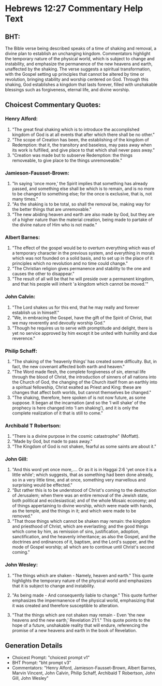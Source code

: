 # Hebrews 12:27 Commentary Help Text

## BHT:
The Bible verse being described speaks of a time of shaking and removal, a divine plan to establish an unchanging kingdom. Commentators highlight the temporary nature of the physical world, which is subject to change and instability, and emphasize the permanence of the new heavens and earth, unaffected by the shaking. The verse suggests a spiritual transformation, with the Gospel setting up principles that cannot be altered by time or revolution, bringing stability and worship centered on God. Through this shaking, God establishes a kingdom that lasts forever, filled with unshakable blessings such as forgiveness, eternal life, and divine worship.

## Choicest Commentary Quotes:
### Henry Alford:
1. "The great final shaking which is to introduce the accomplished kingdom of God is at all events that after which there shall be no other." 
2. "The scope of Creation has been, the establishing of the kingdom of Redemption: that it, the transitory and baseless, may pass away when its work is fulfilled, and give place to that which shall never pass away."
3. "Creation was made but to subserve Redemption: the things removeable, to give place to the things unremoveable."

### Jamieson-Fausset-Brown:
1. "In saying 'once more,' the Spirit implies that something has already passed, and something else shall be which is to remain, and is no more to be changed to something else; for the once is exclusive, that is, not many times."
2. "As the shaking is to be total, so shall the removal be, making way for the better things that are unremovable."
3. "The new abiding heaven and earth are also made by God, but they are of a higher nature than the material creation, being made to partake of the divine nature of Him who is not made."

### Albert Barnes:
1. "The effect of the gospel would be to overturn everything which was of a temporary character in the previous system, and everything in morals which was not founded on a solid basis, and to set up in the place of it principles which no revolution and no time could change."
2. "The Christian religion gives permanence and stability to the one and causes the other to disappear."
3. "The result of all will be that he will preside over a permanent kingdom, and that his people will inherit 'a kingdom which cannot be moved.'"

### John Calvin:
1. "The Lord shakes us for this end, that he may really and forever establish us in himself."
2. "We, in embracing the Gospel, have the gift of the Spirit of Christ, that we may reverently and devoutly worship God."
3. "Though he requires us to serve with promptitude and delight, there is yet no service approved by him except it be united with humility and due reverence."

### Philip Schaff:
1. "The shaking of the ‘heavenly things’ has created some difficulty. But, in fact, the new covenant affected both earth and heaven."
2. "The Word made flesh, the complete forgiveness of sin, eternal life through the blood of Christ, the introduction of sinners of all nations into the Church of God, the changing of the Church itself from an earthly into a spiritual fellowship, Christ exalted as Priest and King: these are changes that affect both worlds, but cannot themselves be changed."
3. "The shaking, therefore, here spoken of is not now future, as some suppose. It began at the incarnation (and so the ‘I will shake’ of the prophecy is here changed into ‘I am shaking’), and it is only the complete realization of it that is still to come."

### Archibald T Robertson:
1. "There is a divine purpose in the cosmic catastrophe" (Moffatt).
2. "Made by God, but made to pass away."
3. "The Kingdom of God is not shaken, fearful as some saints are about it."

### John Gill:
1. "And this word yet once more,.... Or as it is in Haggai 2:6 'yet once it is a little while'; which suggests, that as something had been done already, so in a very little time, and at once, something very marvellous and surprising would be effected."
2. "But rather this is to be understood of Christ's coming to the destruction of Jerusalem; when there was an entire removal of the Jewish state, both political and ecclesiastical; and of the whole Mosaic economy; and of things appertaining to divine worship, which were made with hands, as the temple, and the things in it; and which were made to be removed."
3. "That those things which cannot be shaken may remain: the kingdom and priesthood of Christ, which are everlasting; and the good things which come by him, as remission of sins, justification, adoption, sanctification, and the heavenly inheritance; as also the Gospel, and the doctrines and ordinances of it, baptism, and the Lord's supper, and the mode of Gospel worship; all which are to continue until Christ's second coming."

### John Wesley:
1. "The things which are shaken - Namely, heaven and earth." This quote highlights the temporary nature of the physical world and emphasizes that it is subject to change and instability.

2. "As being made - And consequently liable to change." This quote further emphasizes the impermanence of the physical world, emphasizing that it was created and therefore susceptible to alteration.

3. "That the things which are not shaken may remain - Even 'the new heavens and the new earth,' Revelation 21:1." This quote points to the hope of a future, unshakable reality that will endure, referencing the promise of a new heavens and earth in the book of Revelation.


## Generation Details
- Choicest Prompt: "choicest prompt v1"
- BHT Prompt: "bht prompt v3"
- Commentators: "Henry Alford, Jamieson-Fausset-Brown, Albert Barnes, Marvin Vincent, John Calvin, Philip Schaff, Archibald T Robertson, John Gill, John Wesley"
